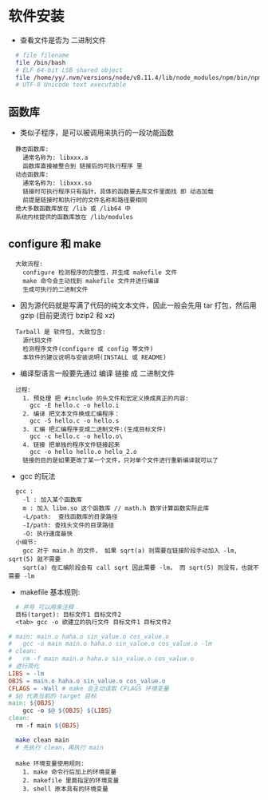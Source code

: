 # 软件安装

* 查看文件是否为 二进制文件
```bash
  # file filename
  file /bin/bash
  # ELF 64-bit LSB shared object
  file /home/yy/.nvm/versions/node/v8.11.4/lib/node_modules/npm/bin/npm-cli.js
  # UTF-8 Unicode text executable
```

## 函数库

* 类似子程序，是可以被调用来执行的一段功能函数
```
  静态函数库:
    通常名称为: libxxx.a
    函数库直接被整合到 链接后的可执行程序 里
  动态函数库:
    通常名称为: libxxx.so
    链接时可执行程序只有指针，具体的函数要去库文件里面找 即 动态加载
    前提是链接时和执行时的文件名称和路径要相同
  绝大多数函数库放在 /lib 或 /lib64 中
  系统内核提供的函数库放在 /lib/modules
```

## configure 和 make

```
  大致流程:
    configure 检测程序的完整性，并生成 makefile 文件
    make 命令会主动找到 makefile 文件并进行编译
    生成可执行的二进制文件
```

* 因为源代码就是写满了代码的纯文本文件，因此一般会先用 tar 打包，然后用 gzip (目前更流行 bzip2 和 xz)
```
  Tarball 是 软件包, 大致包含:
    源代码文件
    检测程序文件(configure 或 config 等文件)
    本软件的建议说明与安装说明(INSTALL 或 README)
```

* 编译型语言一般要先通过 编译 链接 成 二进制文件
```
  过程:
    1. 预处理 把 #include 的头文件和宏定义换成真正的内容:
      gcc -E hello.c -o hello.i
    2. 编译 把文本文件换成汇编程序：
      gcc -S hello.c -o hello.s
    3. 汇编 把汇编程序变成二进制文件:(生成目标文件)
      gcc -c hello.c -o hello.o\
    4. 链接 把单独的程序文件链接起来
      gcc -o hello hello.o hello_2.o
    链接的目的是如果更改了某一个文件，只对单个文件进行重新编译就可以了
```

* gcc 的玩法
```
  gcc : 
    -l : 加入某个函数库
    m : 加入 libm.so 这个函数库 // math.h 数学计算函数实际此库
    -L/path:  查找函数库的目录路径
    -I/path: 查找头文件的目录路径
    -O: 执行速度最快
  小细节:
    gcc 对于 main.h 的文件， 如果 sqrt(a) 则需要在链接阶段手动加入 -lm, sqrt(5) 就不需要
    sqrt(a) 在汇编阶段会有 call sqrt 因此需要 -lm， 而 sqrt(5) 则没有，也就不需要 -lm
```
* makefile 基本规则:
```makefile
  # 井号 可以用来注释
  目标(target): 目标文件1 目标文件2
  <tab> gcc -o 欲建立的执行文件 目标文件1 目标文件2
```

```makefile
# main: main.o haha.o sin_value.o cos_value.o
# 	gcc -o main main.o haha.o sin_value.o cos_value.o -lm
# clean:
#   rm -f main main.o haha.o sin_value.o cos_value.o 
# 进行简化
LIBS = -lm
OBJS = main.o haha.o sin_value.o cos_value.o
CFLAGS = -Wall # make 会主动读取 CFLAGS 环境变量
# $@ 代表当前的 target 目标
main: ${OBJS}
	gcc -o $@ ${OBJS} ${LIBS}
clean:
  rm -f main ${OBJS} 
```
```bash
  make clean main
  # 先执行 clean，再执行 main
```
```
  make 环境变量使用规则:
    1. make 命令行后加上的环境变量
    2. makefile 里面指定的环境变量
    3. shell 原本具有的环境变量
```